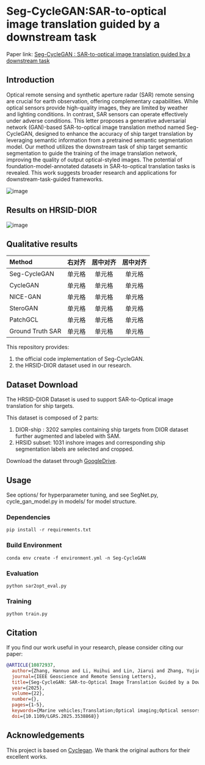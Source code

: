 # Seg-CycleGAN:SAR-to-optical image translation  guided by a downstream task

Paper link: [Seg-CycleGAN : SAR-to-optical image translation  guided by a downstream task](https://ieeexplore.ieee.org/abstract/document/10872937)

## Introduction
Optical remote sensing and synthetic aperture radar (SAR) remote sensing are crucial for earth observation, offering complementary capabilities. While optical sensors provide high-quality images, they are limited by weather and lighting conditions. In contrast, SAR sensors can operate effectively under adverse conditions. This letter proposes a generative adversarial network (GAN)-based SAR-to-optical image translation method named Seg-CycleGAN, designed to enhance the accuracy of ship target translation by leveraging semantic information from a pretrained semantic segmentation model. Our method utilizes the downstream task of ship target semantic segmentation to guide the training of the image translation network, improving the quality of output optical-styled images. The potential of foundation-model-annotated datasets in SAR-to-optical translation tasks is revealed. This work suggests broader research and applications for downstream-task-guided frameworks.

![image](https://github.com/NWPU-IVIP/Seg-CycleGAN-and-HRSID-DIOR/blob/main/figures/fig1.png)

## Results on HRSID-DIOR

![image](https://github.com/NWPU-IVIP/Seg-CycleGAN-and-HRSID-DIOR/blob/main/figures/fig2.png)

## Qualitative results 

 Method | 右对齐 | 居中对齐 |居中对齐 |
| :-----| ----: | :----: | :----: |
| Seg-CycleGAN | 单元格 | 单元格 |单元格 |
| CycleGAN | 单元格 | 单元格 |单元格 |
| NICE-GAN | 单元格 | 单元格 |单元格 |
| SteroGAN | 单元格 | 单元格 |单元格 |
| PatchGCL | 单元格 | 单元格 |单元格 |
| Ground Truth SAR | 单元格 | 单元格 |单元格 |

This repository provides:

1. the official code implementation of Seg-CycleGAN.
2. the HRSID-DIOR dataset used in our research. 

## Dataset Download

The HRSID-DIOR Dataset is used to support SAR-to-Optical image translation for ship targets.

This dataset is composed of 2 parts:
1) DIOR-ship : 3202 samples containing ship targets from DIOR dataset further augmented and labeled with SAM.
2) HRSID subset: 1031 inshore images and corresponding ship segmentation labels are selected and cropped.

Download the dataset through [GoogleDrive](https://drive.google.com/drive/folders/1_1F_A7iUUEgOSgQ7qLMPFT32z6_GCxO4?usp=drive_link).

## Usage
See options/ for hyperparameter tuning, and see SegNet.py, cycle_gan_model.py in models/ for model structure.

### Dependencies
```
pip install -r requirements.txt
```
### Build Environment
```
conda env create -f environment.yml -n Seg-CycleGAN
```
### Evaluation
```
python sar2opt_eval.py
```
### Training
```
python train.py
```

## Citation

If you find our work useful in your research, please consider citing our paper:

```BibTeX
@ARTICLE{10872937,
  author={Zhang, Hannuo and Li, Huihui and Lin, Jiarui and Zhang, Yujie and Fan, Jianghua and Liu, Hang and Liu, Kun},
  journal={IEEE Geoscience and Remote Sensing Letters}, 
  title={Seg-CycleGAN: SAR-to-Optical Image Translation Guided by a Downstream Task}, 
  year={2025},
  volume={22},
  number={},
  pages={1-5},
  keywords={Marine vehicles;Translation;Optical imaging;Optical sensors;Semantic segmentation;Training;Generators;Adaptive optics;Optical fiber networks;Radar polarimetry;Cycle-consistency;downstream-task-guided framework;semantic segmentation synthetic aperture radar (SAR)-to-optical image translation},
  doi={10.1109/LGRS.2025.3538868}}
```
## Acknowledgements
This project is based on [Cyclegan](https://github.com/junyanz/pytorch-CycleGAN-and-pix2pix/tree/master). We thank the original authors for their excellent works.
